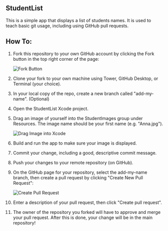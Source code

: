 ## StudentList

This is a simple app that displays a list of students names. It is used to teach basic git usage, including using GitHub pull requests.

## How To:

1. Fork this repository to your own GitHub account by clicking the Fork button in the top right corner of the page:

    ![Fork Button](.ReadmeImages/ForkButton.png)

2. Clone your fork to your own machine using Tower, GitHub Desktop, or Terminal (your choice).
3. In your local copy of the repo, create a new branch called "add-my-name". (Optional)
4. Open the StudentList Xcode project.
5. Drag an image of yourself into the StudentImages group under Resources. The image name should be your first name (e.g. "Anna.jpg").

    ![Drag Image into Xcode](.ReadmeImages/AddImage.gif)

6. Build and run the app to make sure your image is displayed.
7. Commit your change, including a good, descriptive commit message.
8. Push your changes to your remote repository (on GitHub).
9. On the GitHub page for your repository, select the add-my-name branch, then create a pull request by clicking "Create New Pull Request":

    ![Create Pull Request](.ReadmeImages/CreatePullRequest.png)

10. Enter a description of your pull request, then click "Create pull request".
11. The owner of the repository you forked will have to approve and merge your pull request. After this is done, your change will be in the main repository!
